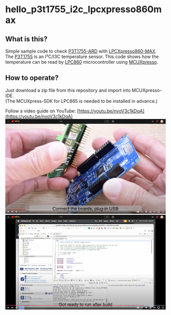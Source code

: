 # hello_p3t1755_i2c_lpcxpresso860max
## What is this?
Simple sample code to check [P3T1755-ARD](https://www.nxp.com/design/development-boards/analog-toolbox/arduino-shields-solutions/p3t1755dp-arduino-shield-evaluation-board:P3T1755DP-ARD) with [LPCXpresso860-MAX](https://www.nxp.com/design/software/development-software/mcuxpresso-software-and-tools-/lpcxpresso-boards/lpcxpresso860-max-development-board-for-lpc860-mcus:LPCXPRESSO860-MAX).  
The [P3T1755](https://www.nxp.com/products/sensors/i3c-ic-digital-temp-sensors/i3c-ic-bus-0-5-c-accurate-digital-temperature-sensor:P3T1755DP) is an I²C/I3C temperature sensor. This code shows how the temperature can be read by [LPC860](https://www.nxp.com/products/processors-and-microcontrollers/arm-microcontrollers/general-purpose-mcus/lpc800-arm-cortex-m0-plus-/lpc860-32-bit-arm-cortex-m0-plus-based-low-cost-mcu-with-i3c-interface:LPC86X) microcontroller using [MCUXpresso](https://www.nxp.com/design/software/development-software/mcuxpresso-software-and-tools-/mcuxpresso-integrated-development-environment-ide:MCUXpresso-IDE).  

## How to operate? 
Just download a zip file from this repository and import into MCUXpresso-IDE.  
(The MCUXpress-SDK for LPC865 is needed to be installed in advance.)

Follow a video guide on YouTube: [https://youtu.be/nvoV3c1kDqA](https://youtu.be/nvoV3c1kDqA)
[![](https://github.com/teddokano/hello_p3t1755_i2c_lpcxpresso860max/blob/main/readme_pics/readme0.png)](https://youtu.be/nvoV3c1kDqA)
[![](https://github.com/teddokano/hello_p3t1755_i2c_lpcxpresso860max/blob/main/readme_pics/readme1.png)](https://youtu.be/nvoV3c1kDqA)
